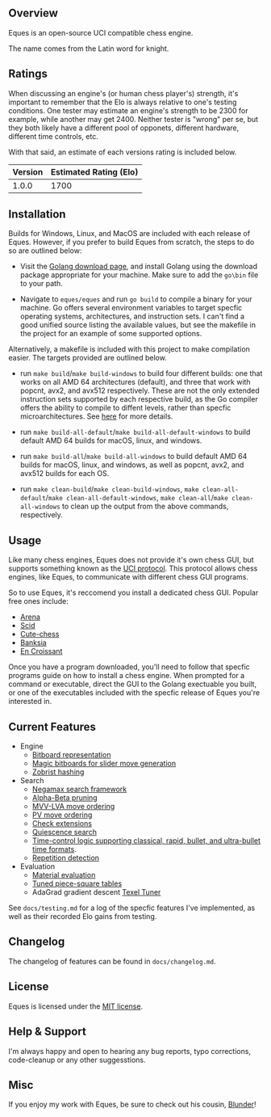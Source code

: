 Overview
--------

Eques is an open-source UCI compatible chess engine.

The name comes from the Latin word for knight.

Ratings
-------

When discussing an engine's (or human chess player's) strength, it's important to remember that the Elo is always relative to one's testing conditions. One tester may estimate an engine's strength to be 2300 for example, while another may get 2400. Neither tester is "wrong" per se, but they both likely have a different pool of opponets, different hardware, different time controls, etc.

With that said, an estimate of each versions rating is included below.

| Version     | Estimated Rating (Elo) |
| ----------- | -----------------------|
| 1.0.0       | 1700                   |


Installation
------------

Builds for Windows, Linux, and MacOS are included with each release of Eques. However, if you
prefer to build Eques from scratch, the steps to do so are outlined below:

- Visit the [Golang download page](https://golang.org/dl/), and install Golang using the download
package appropriate for your machine. Make sure to add the `go\bin` file to your path.

- Navigate to `eques/eques` and run `go build` to compile a binary for your machine. Go offers several
  environment variables to target specfic operating systems, architectures, and instruction sets.
  I can't find a good unified source listing the available values, but see the makefile in the project
  for an example of some supported options.

Alternatively, a makefile is included with this project to make compilation easier. The targets provided
are outlined below.

- run `make build`/`make build-windows` to build four different builds: one that works
on all AMD 64 architectures (default), and three that work with popcnt, avx2, and avx512 respectively. These
are not the only extended instruction sets supported by each respective build, as the 
Go compiler offers the ability to compile to diffent levels, rather than specfic 
microarchitectures. See [here](https://github.com/golang/go/wiki/MinimumRequirements#amd64) for more details.

- run `make build-all-default`/`make build-all-default-windows` to build default AMD 64 builds for macOS, linux, and windows.

- run `make build-all`/`make build-all-windows` to build default AMD 64 builds for macOS, linux, and windows, as well as popcnt, avx2, and avx512 builds for each OS.

- run `make clean-build`/`make clean-build-windows`, `make clean-all-default`/`make clean-all-default-windows`, `make clean-all`/`make clean-all-windows` to clean up the output from
the above commands, respectively.

Usage
-----

Like many chess engines, Eques does not provide it's own chess GUI, but supports something
known as the [UCI protocol](http://wbec-ridderkerk.nl/html/UCIProtocol.html). This protocol allows chess engines, like Eques, 
to communicate with different chess GUI programs.

So to use Eques, it's reccomend you install a dedicated chess GUI. Popular free ones include:

* [Arena](http://www.playwitharena.de/)
* [Scid](http://scidvspc.sourceforge.net/)
* [Cute-chess](https://cutechess.com/) 
* [Banksia](https://banksiagui.com/)
* [En Croissant](https://encroissant.org/)

Once you have a program downloaded, you'll need to follow that specfic programs guide on how to install a chess engine. When prompted 
for a command or executable, direct the GUI to the Golang exectuable you built, or one of the executables included with the specfic
release of Eques you're interested in.

Current Features
--------

* Engine
    - [Bitboard representation](https://www.chessprogramming.org/Bitboards)
    - [Magic bitboards for slider move generation](https://www.chessprogramming.org/Magic_Bitboards)
    - [Zobrist hashing](https://www.chessprogramming.org/Zobrist_Hashing)
* Search
    - [Negamax search framework](https://www.chessprogramming.org/Negamax)
    - [Alpha-Beta pruning](https://en.wikipedia.org/wiki/Alpha%E2%80%93beta_pruning)
    - [MVV-LVA move ordering](https://www.chessprogramming.org/MVV-LVA)
    - [PV move ordering](https://www.chessprogramming.org/Principal_Variation)
    - [Check extensions](https://www.chessprogramming.org/Check_Extensions)
    - [Quiescence search](https://www.chessprogramming.org/Quiescence_Search)
    - [Time-control logic supporting classical, rapid, bullet, and ultra-bullet time formats](https://www.chessprogramming.org/Time_Management).
    - [Repetition detection](https://www.chessprogramming.org/Repetitions)
* Evaluation
    - [Material evaluation](https://www.chessprogramming.org/Material)
    - [Tuned piece-square tables](https://www.chessprogramming.org/Piece-Square_Tables)
    - AdaGrad gradient descent [Texel Tuner](https://www.chessprogramming.org/Texel%27s_Tuning_Method)

See `docs/testing.md` for a log of the specfic features I've implemented, as well as their recorded Elo gains from testing. 
    
Changelog
---------
 
The changelog of features can be found in `docs/changelog.md`.
 
License
-------
 
Eques is licensed under the [MIT license](https://opensource.org/licenses/MIT).

Help & Support
--------------

I'm always happy and open to hearing any bug reports, typo corrections, code-cleanup or any other suggesstions.

Misc
----

If you enjoy my work with Eques, be sure to check out his cousin, [Blunder](https://github.com/deanmchris/blunder/tree/main)!